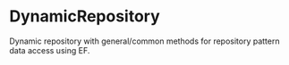 # DynamicRepository
Dynamic repository with general/common methods for repository pattern data access using EF.
